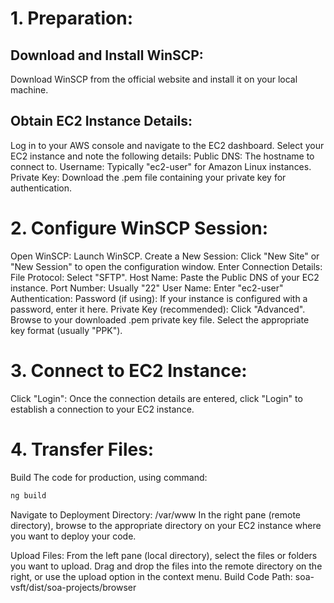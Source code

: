# 1. Preparation:
## Download and Install WinSCP:
Download WinSCP from the official website and install it on your local machine.
 
## Obtain EC2 Instance Details:
  Log in to your AWS console and navigate to the EC2 dashboard. 
  Select your EC2 instance and note the following details:
    Public DNS: The hostname to connect to. 
    Username: Typically "ec2-user" for Amazon Linux instances. 
    Private Key: Download the .pem file containing your private key for authentication.

# 2. Configure WinSCP Session:
   Open WinSCP: Launch WinSCP. 
   Create a New Session: Click "New Site" or "New Session" to open the configuration window. 
   Enter Connection Details:
     File Protocol: Select "SFTP". 
     Host Name: Paste the Public DNS of your EC2 instance. 
     Port Number: Usually "22" 
     User Name: Enter "ec2-user"
   Authentication:
     Password (if using): If your instance is configured with a password, enter it here. 
     Private Key (recommended):
       Click "Advanced". 
       Browse to your downloaded .pem private key file. 
       Select the appropriate key format (usually "PPK").

# 3. Connect to EC2 Instance:
   Click "Login": Once the connection details are entered, click "Login" to establish a connection to your EC2 instance.

# 4. Transfer Files:
   Build The code for production, using command:
   ```bash
   ng build
   ```
 
  Navigate to Deployment Directory:
  /var/www
  In the right pane (remote directory), browse to the appropriate directory on your EC2 instance where you want to deploy your code.
 
  Upload Files:
    From the left pane (local directory), select the files or folders you want to upload. 
    Drag and drop the files into the remote directory on the right, or use the upload option in the context menu.
    Build Code Path:
    soa-vsft/dist/soa-projects/browser
 
     
